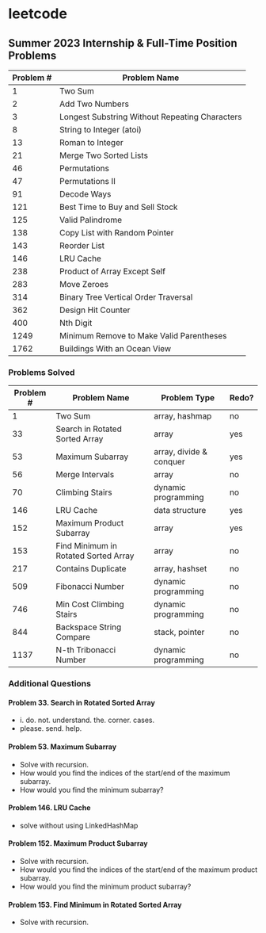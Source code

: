 # leetcode

## Summer 2023 Internship & Full-Time Position Problems

| Problem # | Problem Name                                   |
| --------- | ---------------------------------------------- |
| 1         | Two Sum                                        |
| 2         | Add Two Numbers                                |
| 3         | Longest Substring Without Repeating Characters |
| 8         | String to Integer (atoi)                       |
| 13        | Roman to Integer                               |
| 21        | Merge Two Sorted Lists                         |
| 46        | Permutations                                   |
| 47        | Permutations II                                |
| 91        | Decode Ways                                    |
| 121       | Best Time to Buy and Sell Stock                |
| 125       | Valid Palindrome                               |
| 138       | Copy List with Random Pointer                  |
| 143       | Reorder List                                   |
| 146       | LRU Cache                                      |
| 238       | Product of Array Except Self                   |
| 283       | Move Zeroes                                    |
| 314       | Binary Tree Vertical Order Traversal           |
| 362       | Design Hit Counter                             |
| 400       | Nth Digit                                      |
| 1249      | Minimum Remove to Make Valid Parentheses       |
| 1762      | Buildings With an Ocean View                   |

### Problems Solved

| Problem # | Problem Name                         | Problem Type            | Redo? |
| --------- | ------------------------------------ | ----------------------- | ----- |
| 1         | Two Sum                              | array, hashmap          | no    |
| 33        | Search in Rotated Sorted Array       | array                   | yes   |
| 53        | Maximum Subarray                     | array, divide & conquer | yes   |
| 56        | Merge Intervals                      | array                   | no    |
| 70        | Climbing Stairs                      | dynamic programming     | no    |
| 146       | LRU Cache                            | data structure          | yes   |
| 152       | Maximum Product Subarray             | array                   | yes   |
| 153       | Find Minimum in Rotated Sorted Array | array                   | no    |
| 217       | Contains Duplicate                   | array, hashset          | no    |
| 509       | Fibonacci Number                     | dynamic programming     | no    |
| 746       | Min Cost Climbing Stairs             | dynamic programming     | no    |
| 844       | Backspace String Compare             | stack, pointer          | no    |
| 1137      | N-th Tribonacci Number               | dynamic programming     | no    |

### Additional Questions

#### Problem 33. Search in Rotated Sorted Array

-   i. do. not. understand. the. corner. cases.
-   please. send. help.

#### Problem 53. Maximum Subarray

-   Solve with recursion.
-   How would you find the indices of the start/end of the maximum subarray.
-   How would you find the minimum subarray?

#### Problem 146. LRU Cache

-   solve without using LinkedHashMap

#### Problem 152. Maximum Product Subarray

-   Solve with recursion.
-   How would you find the indices of the start/end of the maximum product subarray.
-   How would you find the minimum product subarray?

#### Problem 153. Find Minimum in Rotated Sorted Array

-   Solve with recursion.
